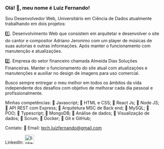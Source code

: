 ### Olá! 👋, meu nome é Luiz Fernando!

Sou Desenvolvedor Web, Universitário em Ciência de Dados atualmente trabalhando em dois projetos:

1️⃣. Desenvolvimento Web que consistem em arquitetar e desenvolver o site do cantor e compositor Adriano Jeronimo com um player de músicas de suas autorias e outras informações. Após manter o funcionamento com manutenção e atualizações.

2️⃣. Empresa do setor financeiro chamada Almeida Dias Soluções Financeiras. Manter o funcionamento do site atual com atualizações e manutenções e auxiliar no design de imagens para uso comercial.

Busco sempre entregar o meu melhor em todos os âmbitos da vida independente dos desafios com objetivo de melhorar cada dia pessoal e profissionalmente.

Minhas competências:
🔹 Javascript;
🔹 HTML e CSS;
🔹 React Js;
🔹 Node JS;
🔹 API REST com Express;
🔹 Arquitetura MSC de Back end;
🔹 MySQL;
🔹 POO;
🔹 Typescript;
🔹 MongoDB;
🔹 Análise de dados;
🔹 Visualização de dados;
🔹 Scrum;
🔹 Docker;
🔹 Git e GitHub;

Contato:
🔸 Email: tech.luizfernando@gmail.com


LinkedIn: 
[<img src='https://cdn.icon-icons.com/icons2/99/PNG/512/linkedin_socialnetwork_17441.png' alt='linkedin' height='30'>](https://www.linkedin.com/in/nandorodrigues/)
